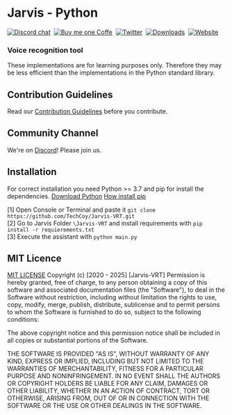 # Jarvis - Python
[![Discord chat](https://img.shields.io/discord/808045925556682782.svg?logo=discord&colorB=7289DA&style=flat-square)](https://discord.gg/exD8cJhA)&nbsp;
[![Buy me one Coffe](https://img.shields.io/badge/Paypal-Buy%20me%20a%20Coffe%20:D-blue?style=flat-square&logo=paypal)](https://www.paypal.com/donate?hosted_button_id=DHVAQ8ZDAVZGQ)&nbsp;
[![Twitter](https://img.shields.io/twitter/follow/GhostyWP?style=social)](https://twitter.com/GhostYWP)&nbsp;
[![Downloads](https://img.shields.io/github/downloads/techcoy/Jarvis/total?color=%232FD38E&logo=github&style=flat-square)](https://github.com/techcoy/Jarvis/releases)&nbsp;
[![Website](https://img.shields.io/website?down_message=We%20come%20back%20soon&up_message=Currently%20UP&url=https%3A%2F%2Ftechcoy.xyz%2F)](https://techcoy.xyz/)&nbsp;
<!--[![Tested on Python 3.7](https://img.shields.io/badge/Tested%20-Python%203.8-blue.svg?logo=python&style=flat-square)](https://www.python.org/downloads) &nbsp;-->

### Voice recognition tool

These implementations are for learning purposes only. Therefore they may be less efficient than the implementations in the Python standard library.

## Contribution Guidelines

Read our [Contribution Guidelines](CONTRIBUTING.md) before you contribute.

## Community Channel

We're on [Discord](https://discord.gg/exD8cJhA)!  Please join us.

## Installation

For correct installation you need Python >= 3.7 and pip for install the dependencies.
[Download Python](https://www.python.org/downloads/release/python-370/)
[How install pip](https://pip.pypa.io/en/stable/installing/)

[1] Open Console or Terminal and paste it `git clone https://github.com/TechCoy/Jarvis-VRT.git`  
[2] Go to Jarvis Folder `\Jarvis-VRT` and install requirements with `pip install -r requierements.txt`  
[3] Execute the assistant with `python main.py`  

## MIT Licence

[MIT LICENSE](https://choosealicense.com/licenses/mit/)
Copyright (c) [2020 - 2025] [Jarvis-VRT]
Permission is hereby granted, free of charge, to any person obtaining a copy of this software and associated documentation files (the "Software"), to deal in the Software without restriction, including without limitation the rights to use, copy, modify, merge, publish, distribute, sublicense and to permit persons to whom the Software is furnished to do so, subject to the following conditions:

The above copyright notice and this permission notice shall be included in all copies or substantial portions of the Software.

THE SOFTWARE IS PROVIDED "AS IS", WITHOUT WARRANTY OF ANY KIND, EXPRESS OR IMPLIED, INCLUDING BUT NOT LIMITED TO THE WARRANTIES OF MERCHANTABILITY, FITNESS FOR A PARTICULAR PURPOSE AND NONINFRINGEMENT. IN NO EVENT SHALL THE AUTHORS OR COPYRIGHT HOLDERS BE LIABLE FOR ANY CLAIM, DAMAGES OR OTHER LIABILITY, WHETHER IN AN ACTION OF CONTRACT, TORT OR OTHERWISE, ARISING FROM, OUT OF OR IN CONNECTION WITH THE SOFTWARE OR THE USE OR OTHER DEALINGS IN THE SOFTWARE.